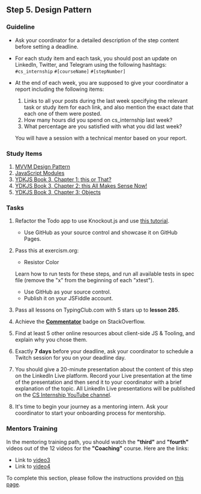 ## Step 5. Design Pattern

### Guideline

- Ask your coordinator for a detailed description of the step content before setting a deadline.

- For each study item and each task, you should post an update on LinkedIn, Twitter, and Telegram using the following hashtags:
`#cs_internship`
`#[courseName]`
`#[stepNumber]`

- At the end of each week, you are supposed to give your coordinator a report including the following items:
  1. Links to all your posts during the last week specifying the relevant task or study item for each link, and also mention the exact date that each one of them were posted.
  2. How many hours did you spend on cs_internship last week?
  3. What percentage are you satisfied with what you did last week?
  
  You will have a session with a technical mentor based on your report.

### Study Items <!-- omit in toc -->

1. [MVVM Design Pattern](https://youtu.be/5qqTAAY7W_Y)
2. [JavaScript Modules](https://www.freecodecamp.org/news/javascript-modules-a-beginner-s-guide-783f7d7a5fcc/)
3. [YDKJS Book 3, Chapter 1: this or That?](https://github.com/getify/You-Dont-Know-JS/blob/1st-ed/this%20%26%20object%20prototypes/ch1.md)
4. [YDKJS Book 3, Chapter 2: this All Makes Sense Now!](https://github.com/getify/You-Dont-Know-JS/blob/1st-ed/this%20%26%20object%20prototypes/ch2.md)
5. [YDKJS Book 3, Chapter 3: Objects](https://github.com/getify/You-Dont-Know-JS/blob/1st-ed/this%20%26%20object%20prototypes/ch3.md)

### Tasks <!-- omit in toc -->

1. Refactor the Todo app to use Knockout.js and use [this tutorial](http://learn.knockoutjs.com/#/?tutorial=intro).

   - Use GitHub as your source control and showcase it on GitHub Pages.

2. Pass this at exercism.org:

   - Resistor Color

   Learn how to run tests for these steps, and run all available tests in spec file (remove the "x" from the beginning of each "xtest").
   
   - Use GitHub as your source control.
   - Publish it on your JSFiddle account.

3. Pass all lessons on TypingClub.com with 5 stars up to **lesson 285**.

4. Achieve the [**Commentator**](https://stackoverflow.com/help/badges/31/commentator) badge on StackOverflow.

5. Find at least 5 other online resources about client-side JS & Tooling, and explain why you chose them.

6. Exactly **7 days** before your deadline, ask your coordinator to schedule a Twitch session for you on your deadline day.

7. You should give a 20-minute presentation about the content of this step on the LinkedIn Live platform. Record your Live presentation at the time of the presentation and then send it to your coordinator with a brief explanation of the topic. All LinkedIn Live presentations will be published on the [CS Internship YouTube channel](https://www.youtube.com/@csinternship8859).

8. It's time to begin your journey as a mentoring intern. Ask your coordinator to start your onboarding process for mentorship.

### Mentors Training

In the mentoring training path, you should watch the **"third"** and **"fourth"** videos out of the 12 videos for the **"Coaching"** course. Here are the links:

- Link to [video3](https://drive.google.com/drive/folders/1O4JD5_fs6ako8-kvxhjv7_1qg6eoawvN?usp=share_link)
- Link to [video4](https://drive.google.com/drive/folders/1v38qtor7nZ00mPQDNbke8BNwgHK_vb6K)

To complete this section, please follow the instructions provided on [this page](https://github.com/cs-internship/cs-internship-spec/blob/master/courses/mentoring-workshops-instruction.md).
